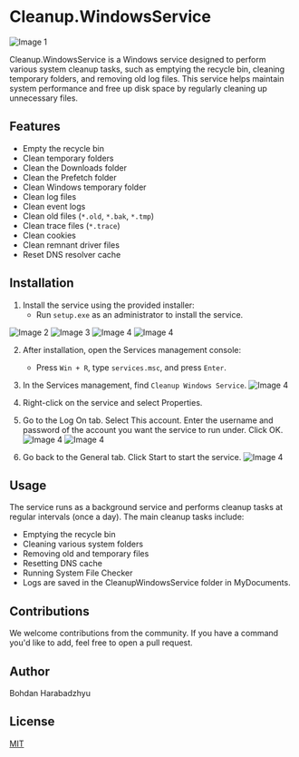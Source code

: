 # Cleanup.WindowsService
![Image 1](Screenshots/Screen8.png)

Cleanup.WindowsService is a Windows service designed to perform various system cleanup tasks, such as emptying the recycle bin, cleaning temporary folders, and removing old log files. This service helps maintain system performance and free up disk space by regularly cleaning up unnecessary files.

## Features

- Empty the recycle bin
- Clean temporary folders
- Clean the Downloads folder
- Clean the Prefetch folder
- Clean Windows temporary folder
- Clean log files
- Clean event logs
- Clean old files (`*.old`, `*.bak`, `*.tmp`)
- Clean trace files (`*.trace`)
- Clean cookies
- Clean remnant driver files
- Reset DNS resolver cache

## Installation

1. Install the service using the provided installer:
   - Run `setup.exe` as an administrator to install the service.

![Image 2](Screenshots/Screen1.png)
![Image 3](Screenshots/Screen2.png)
![Image 4](Screenshots/Screen3.png)
![Image 4](Screenshots/Screen4.png)

2. After installation, open the Services management console:
   - Press `Win + R`, type `services.msc`, and press `Enter`.

3. In the Services management, find `Cleanup Windows Service`.
![Image 4](Screenshots/Screen5.png)

4. Right-click on the service and select Properties.

5. Go to the Log On tab. Select This account. Enter the username and password of the account you want the service to run under. Click OK.
![Image 4](Screenshots/Screen6.png)
![Image 4](Screenshots/Screen7.png)

6. Go back to the General tab. Click Start to start the service.
![Image 4](Screenshots/Screen8.png)

## Usage

The service runs as a background service and performs cleanup tasks at regular intervals (once a day). The main cleanup tasks include:

- Emptying the recycle bin
- Cleaning various system folders
- Removing old and temporary files
- Resetting DNS cache
- Running System File Checker
- Logs are saved in the CleanupWindowsService folder in MyDocuments.

## Contributions

We welcome contributions from the community. If you have a command you'd like to add, feel free to open a pull request.

## Author

Bohdan Harabadzhyu

## License

[MIT](https://choosealicense.com/licenses/mit/)
